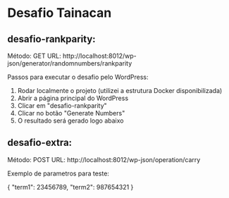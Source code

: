 # Desafio Tainacan

## desafio-rankparity:

Método: GET
URL: http://localhost:8012/wp-json/generator/randomnumbers/rankparity

Passos para executar o desafio pelo WordPress:

1. Rodar localmente o projeto (utilizei a estrutura Docker disponibilizada)
2. Abrir a página principal do WordPress
3. Clicar em "desafio-rankparity"
4. Clicar no botão "Generate Numbers"
5. O resultado será gerado logo abaixo



## desafio-extra:
Método: POST
URL: http://localhost:8012/wp-json/operation/carry

Exemplo de parametros para teste:

{
"term1": 23456789,
"term2": 987654321
}
